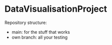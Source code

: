 # DataVisualisationProject

Repository structure:

- main: for the stuff that works 
- own branch: all your testing
